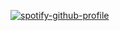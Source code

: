 [![spotify-github-profile](https://spotify-github-profile.vercel.app/api/view?uid=31gwzpvna7vzko4dptk7whgevq3a&cover_image=true&theme=natemoo-re&show_offline=false&background_color=5b2067&interchange=true&bar_color=ffffff&bar_color_cover=true)](https://github.com/kittinan/spotify-github-profile)
